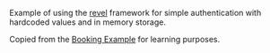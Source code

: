 Example of using the [revel](http://robfig.github.io/revel/) framework for simple authentication with hardcoded values and in memory storage.

Copied from the [Booking Example](http://robfig.github.io/revel/samples/booking.html) for learning purposes.
